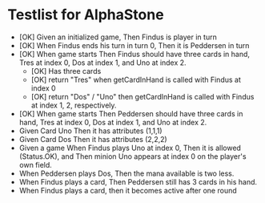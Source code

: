 Testlist for AlphaStone
====

* [OK] Given an initialized game, Then Findus is player in turn
* [OK] When Findus ends his turn in turn 0, Then it is Peddersen in turn
* [OK] When game starts Then Findus should have three cards in hand, Tres at index 0, Dos at index 1, and Uno at index 2.
  * [OK] Has three cards
  * [OK] return "Tres" when getCardInHand is called with Findus at index 0
  * [OK] return "Dos" / "Uno" then getCardInHand is called with Findus at index 1, 2, respectively.
* [OK] When game starts Then Peddersen should have three cards in hand, Tres at index 0, Dos at index 1, and Uno at index 2.
* Given Card Uno Then it has attributes (1,1,1)
* Given Card Dos Then it has attributes (2,2,2)
* Given a game When Findus plays Uno at index 0, Then it is allowed (Status.OK), and Then minion Uno appears at index 0 on the player's own field.
* When Peddersen plays Dos, Then the mana available is two less.
* When Findus plays a card, Then Peddersen still has 3 cards in his hand.
* When Findus plays a card, then it becomes active after one round
